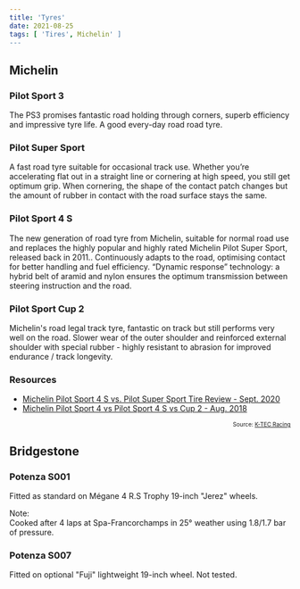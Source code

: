 ```yaml
---
title: 'Tyres'
date: 2021-08-25
tags: [ 'Tires', Michelin' ]
---
```


## Michelin

### Pilot Sport 3
The PS3 promises fantastic road holding through corners, superb efficiency and
impressive tyre life. A good every-day road road tyre.

### Pilot Super Sport
A fast road tyre suitable for occasional track use. Whether you’re accelerating
flat out in a straight line or cornering at high speed, you still get optimum
grip. When cornering, the shape of the contact patch changes but the amount of
rubber in contact with the road surface stays the same.

### Pilot Sport 4 S
The new generation of road tyre from Michelin, suitable for normal road use and
replaces the highly popular and highly rated Michelin Pilot Super Sport,
released back in 2011.. Continuously adapts to the road, optimising contact for
better handling and fuel efficiency. “Dynamic response” technology: a hybrid
belt of aramid and nylon ensures the optimum transmission between steering
instruction and the road.

### Pilot Sport Cup 2
Michelin's road legal track tyre, fantastic on track but still performs very
well on the road. Slower wear of the outer shoulder and reinforced external
shoulder with special rubber - highly resistant to abrasion for improved
endurance / track longevity.

### Resources
- [Michelin Pilot Sport 4 S vs. Pilot Super Sport Tire Review - Sept. 2020](https://tflcar.com/2020/09/michelin-pilot-sport-4s-vs-super-sport-review/)
- [Michelin Pilot Sport 4 vs Pilot Sport 4 S vs Cup 2 - Aug. 2018](https://www.youtube.com/watch?v=aMv64liOqIE)

<p style="font-size: 10px" align="right">
    Source: <a href="https://www.k-tecracing.com/show_product.asp?id=5626&appid=25">K-TEC Racing</a>
</p>

## Bridgestone

### Potenza S001

Fitted as standard on Mégane 4 R.S Trophy 19-inch "Jerez" wheels.  

Note:  
Cooked after 4 laps at Spa-Francorchamps in 25° weather using 1.8/1.7 bar of pressure.

### Potenza S007

Fitted on optional "Fuji" lightweight 19-inch wheel. Not tested.
